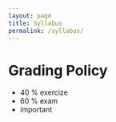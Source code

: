 ```yaml
---
layout: page
title: Syllabus
permalink: /syllabus/
---
```


# Grading Policy
 * 40 % exercize
 * 60 % exam
 * important